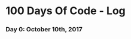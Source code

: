 # 100 Days Of Code - Log

### Day 0: October 10th, 2017
<!--
##### (delete me or comment me out)

**Today's Progress**: Just finished "Basic Front End Development Projects" on Free Code Camp, and will be starting the next section, Basic JavaScript

**Thoughts:** Still not feeling super adept with Bootstrap, but I am starting to understand it better. Able to get thing to work the way I want more and more, without running to look it up every five minutes :) I definately am feeling more confident after doing these projects than I did even just a few days ago. Its so fun and exciting!

**Link to work:** [Build a Personal Portfolio Project, Free Code Camp], ( https://codepen.io/wildefyre116/full/GMezLj )

### Day 1: October 1, 2017


**Today's Progress**: Very excited to start on project for client, i started the framework, pulled some designs together, did some initial coding on it.

**Thoughts**: Up until now, all of the projects ive worked on have been for assignment or for fun, this is the first time doing it for someone else. Its a little daunting, but Ive got this!

**Link(s) to work**: Forgot to grab the link, and about to fall asleep, will add it tomorrow :)


### Day 2: October 24,2017 Tuesday

**Today's Progress**: Continued working on simple business webpage for client, so getting more practice with bootstrap and jQuery. 

**Thoughts** So many resources available to build with, and of course I found the perfect font for the design concept we are going for, and of course it was $39, couldnt be a free one on Google Fonts! well, i found the closest I could to use. Finding that there are a lot of templates and snippets, but trying to avoid them, I learn alot more writing the code myself, and through trial and error. Also, I find that I really lose track of time when I am working on something, sat down just to get started on the basic bare bones, and its now 5 hours later!

**Link(s) to work**
link to webpage from Days1,2
[Webpage for small cake business], ( https://codepen.io/wildefyre116/full/jGoXLJ )
